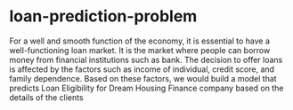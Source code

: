 # loan-prediction-problem

For a well and smooth function of the economy, it is essential to have a well-functioning loan market. It is the market where people can borrow money from financial institutions such as bank. The decision to offer loans is affected by the factors such as income of individual, credit score, and family dependence. Based on these factors, we would build a model that predicts Loan Eligibility for Dream Housing Finance company  based on the details of the clients

